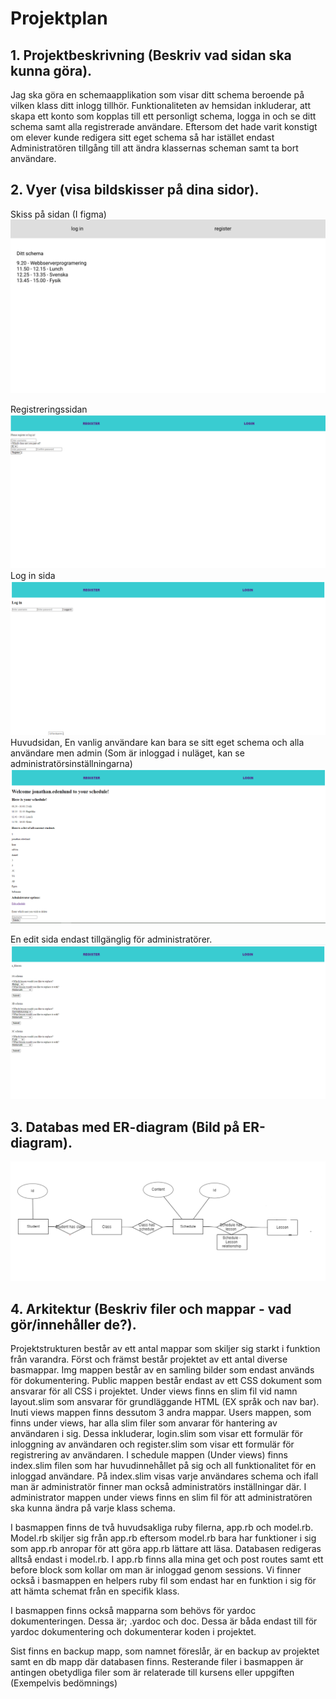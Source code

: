 # Projektplan

## 1. Projektbeskrivning (Beskriv vad sidan ska kunna göra).
Jag ska göra en schemaapplikation som visar ditt schema beroende på vilken klass ditt inlogg tillhör. Funktionaliteten av hemsidan inkluderar, att skapa ett konto som kopplas till ett personligt schema, logga in och se ditt schema samt alla registrerade användare. Eftersom det hade varit konstigt om elever kunde redigera sitt eget schema så har istället endast Administratören tillgång till att ändra klassernas scheman samt ta bort användare.
## 2. Vyer (visa bildskisser på dina sidor).

Skiss på sidan (I figma)
![vy](/img/vyer.PNG)


Registreringssidan
![register](/img/register.PNG)
Log in sida
![images](/img/log-in.PNG)
Huvudsidan, En vanlig användare kan bara se sitt eget schema och alla användare men admin (Som är inloggad i nuläget, kan se administratörsinställningarna)
![schema](/img/schema.PNG)
    
En edit sida endast tillgänglig för administratörer. 
![edit](/img/edit.PNG)

## 3. Databas med ER-diagram (Bild på ER-diagram).
![ER-diagram](/img/ER-diagram.PNG)



## 4. Arkitektur (Beskriv filer och mappar - vad gör/innehåller de?).

Projektstrukturen består av ett antal mappar som skiljer sig starkt i funktion från varandra. Först och främst består projektet av ett antal diverse basmappar. Img mappen består av en samling bilder som endast används för dokumentering. Public mappen består endast av ett CSS dokument som ansvarar för all CSS i projektet. Under views finns en slim fil vid namn layout.slim som ansvarar för grundläggande HTML (EX språk och nav bar). Inuti views mappen finns dessutom 3 andra mappar. Users mappen, som finns under views, har alla slim filer som anvarar för hantering av användaren i sig. Dessa inkluderar, login.slim som visar ett formulär för inloggning av användaren och register.slim som visar ett formulär för registrering av användaren. I schedule mappen (Under views) finns index.slim filen som har huvudinnehållet på sig och all funktionalitet för en inloggad användare. På index.slim visas varje användares schema och ifall man är administratör finner man också administratörs inställningar där. I administrator mappen under views finns en slim fil för att administratören ska kunna ändra på varje klass schema.

I basmappen finns de två huvudsakliga ruby filerna, app.rb och model.rb. Model.rb skiljer sig från app.rb eftersom model.rb bara har funktioner i sig som app.rb anropar för att göra app.rb lättare att läsa. Databasen redigeras alltså endast i model.rb. I app.rb finns alla mina get och post routes samt ett before block som kollar om man är inloggad genom sessions. Vi finner också i basmappen en helpers ruby fil som endast har en funktion i sig för att hämta schemat från en specifik klass.

I basmappen finns också mapparna som behövs för yardoc dokumenteringen. Dessa är; .yardoc och doc. Dessa är båda endast till för yardoc dokumentering och dokumenterar koden i projektet.

Sist finns en backup mapp, som namnet föreslår, är en backup av projektet samt en db mapp där databasen finns. Resterande filer i basmappen är antingen obetydliga filer som är relaterade till kursens eller uppgiften (Exempelvis bedömnings)

